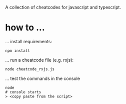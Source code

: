 A collection of cheatcodes for javascript and typescript. 

# how to ...
... install requirements: 
```
npm install
``` 
... run a cheatcode file (e.g. rxjs):
```
node cheatcode_rxjs.js
```
... test the commands in the console
```
node
# console starts
> <copy paste from the script>
```